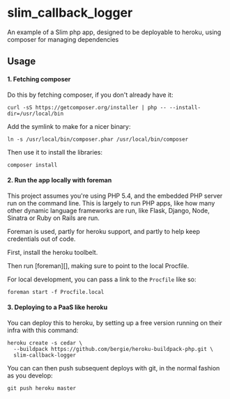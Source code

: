 slim_callback_logger
====================

An example of a Slim php app, designed to be deployable to heroku, using composer for managing dependencies

## Usage

#### 1. Fetching composer

Do this by fetching composer, if you don't already have it:

```shell
curl -sS https://getcomposer.org/installer | php -- --install-dir=/usr/local/bin
```

Add the symlink to make for a nicer binary:

```shell
ln -s /usr/local/bin/composer.phar /usr/local/bin/composer
```

Then use it to install the libraries:

```shell
composer install
```

#### 2. Run the app locally with foreman

This project assumes you're using PHP 5.4, and the embedded PHP server run on the command line. This is largely to run PHP apps, like how many other dynamic language frameworks are run, like Flask, Django, Node, Sinatra or Ruby on Rails are run.

Foreman is used, partly for heroku support, and partly to help keep credentials out of code.

First, install the heroku toolbelt.

Then run [foreman][], making sure to point to the local Procfile.

For local development, you can pass a link to the `Procfile` like so:

```shell
foreman start -f Procfile.local
```
#### 3. Deploying to a PaaS like heroku

You can deploy this to heroku, by setting up a free version running on their infra with this command:

```shell
heroku create -s cedar \
  --buildpack https://github.com/bergie/heroku-buildpack-php.git \
  slim-callback-logger
```

You can can then push subsequent deploys with git, in the normal fashion as you develop:

```shell
git push heroku master
```
